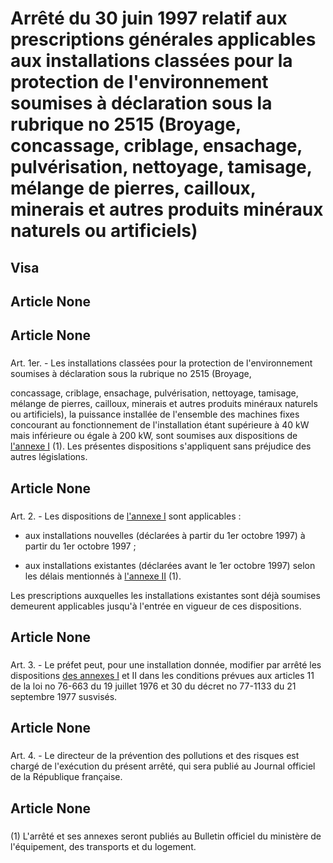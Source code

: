 # Arrêté du 30 juin 1997 relatif aux prescriptions générales applicables aux    installations classées pour la protection de l'environnement soumises à    déclaration sous la rubrique no 2515 (Broyage, concassage, criblage,    ensachage, pulvérisation, nettoyage, tamisage, mélange de pierres, cailloux,    minerais et autres produits minéraux naturels ou artificiels)

## Visa

## Article None

### 

## Article None

### 

Art. 1er. -  Les installations classées pour la protection de     l'environnement soumises à déclaration sous la rubrique no 2515 (Broyage,

concassage, criblage, ensachage, pulvérisation, nettoyage, tamisage, mélange     de pierres, cailloux, minerais et autres produits minéraux naturels ou     artificiels), la puissance installée de l'ensemble des machines fixes     concourant au fonctionnement de l'installation étant supérieure à 40 kW mais     inférieure ou égale à 200 kW, sont soumises aux dispositions de [l'annexe I](#annexe-i)     (1). Les présentes dispositions s'appliquent sans préjudice des autres     législations.

## Article None

### 

Art. 2. -  Les dispositions de [l'annexe I](#annexe-i) sont applicables :

- aux installations nouvelles (déclarées à partir du 1er octobre 1997) à     partir du 1er octobre 1997 ;

- aux installations existantes (déclarées avant le 1er octobre 1997) selon     les délais mentionnés à [l'annexe II](#annexe-ii) (1).

Les prescriptions auxquelles les installations existantes sont déjà soumises     demeurent applicables jusqu'à l'entrée en vigueur de ces dispositions.

## Article None

### 

Art. 3. -  Le préfet peut, pour une installation donnée, modifier par arrêté     les dispositions [des annexes I](#annexe-i) et II dans les conditions prévues aux articles     11 de la loi no 76-663 du 19 juillet 1976 et 30 du décret no 77-1133 du 21     septembre 1977 susvisés.

## Article None

### 

Art. 4. -  Le directeur de la prévention des pollutions et des risques est     chargé de l'exécution du présent arrêté, qui sera publié au Journal officiel     de la République française.

## Article None

### 

(1) L'arrêté et ses annexes seront publiés au Bulletin officiel du ministère     de l'équipement, des transports et du logement.
